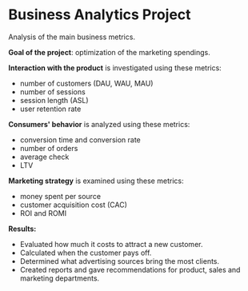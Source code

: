 # Business Analytics Project
Analysis of the main business metrics.

__Goal of the project__: optimization of the marketing spendings.

__Interaction with the product__ is investigated using these metrics:

* number of customers (DAU, WAU, MAU)
* number of sessions
* session length (ASL)
* user retention rate

__Consumers' behavior__ is analyzed using these metrics:

* conversion time and conversion rate
* number of orders
* average check
* LTV

__Marketing strategy__ is examined using these metrics:

* money spent per source
* customer acquisition cost (CAC)
* ROI and ROMI

__Results:__
* Evaluated how much it costs to attract a new customer.
* Calculated when the customer pays off.
* Determined what advertising sources bring the most clients. 
* Created reports and gave recommendations for product, sales and marketing departments.
